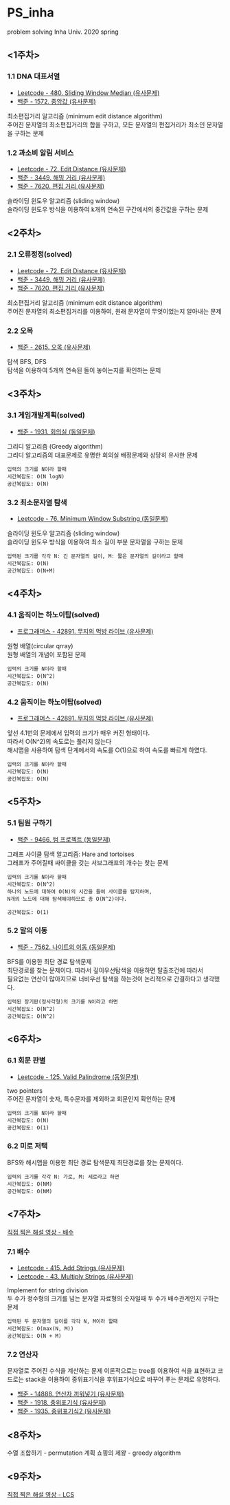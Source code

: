 # PS_inha
problem solving Inha Univ. 2020 spring  

## <1주차>
### 1.1 DNA 대표서열

* <a href="https://leetcode.com/problems/sliding-window-median/">Leetcode - 480. Sliding Window Median (유사문제)</a>  
* <a href="https://www.acmicpc.net/problem/1572">백준 - 1572. 중앙값 (유사문제)</a> 

최소편집거리 알고리즘 (minimum edit distance algorithm)  
주어진 문자열의 최소편집거리의 합을 구하고, 모든 문자열의 편집거리가 최소인 문자열을 구하는 문제  

  
### 1.2 과소비 알림 서비스

* <a href="https://leetcode.com/problems/edit-distance/">Leetcode - 72. Edit Distance  (유사문제)</a>  
* <a href="https://www.acmicpc.net/problem/3449">백준 - 3449. 해밍 거리 (유사문제)</a>  
* <a href="https://www.acmicpc.net/problem/7620">백준 - 7620. 편집 거리 (유사문제)</a>  

슬라이딩 윈도우 알고리즘 (sliding window)  
슬라이딩 윈도우 방식을 이용하여 k개의 연속된 구간에서의 중간값을 구하는 문제
 

## <2주차>
### 2.1 오류정정(solved)

* <a href="https://leetcode.com/problems/edit-distance/">Leetcode - 72. Edit Distance  (유사문제)</a>  
* <a href="https://www.acmicpc.net/problem/3449">백준 - 3449. 해밍 거리 (유사문제)</a>  
* <a href="https://www.acmicpc.net/problem/7620">백준 - 7620. 편집 거리 (유사문제)</a>  

최소편집거리 알고리즘 (minimum edit distance algorithm)  
주어진 문자열의 최소편집거리를 이용하여, 원래 문자열이 무엇이었는지 알아내는 문제  

### 2.2 오목  
* <a href="https://www.acmicpc.net/problem/2615">백준 - 2615. 오목 (유사문제)</a>     

탐색 BFS, DFS  
탐색을 이용하여 5개의 연속된 돌이 놓이는지를 확인하는 문제  


## <3주차>
### 3.1 게임개발계획(solved)
    
* <a href="https://www.acmicpc.net/problem/1931">백준 - 1931. 회의실 (동일문제)</a>     

그리디 알고리즘 (Greedy algorithm)  
그리디 알고리즘의 대표문제로 유명한 회의실 배정문제와 상당히 유사한 문제  

	입력의 크기를 N이라 할때  
	시간복잡도: O(N logN)  
	공간복잡도: O(N)  


### 3.2 최소문자열 탐색  
* <a href="https://leetcode.com/problems/minimum-window-substring/">Leetcode - 76. Minimum Window Substring (동일문제)</a>  
  
슬라이딩 윈도우 알고리즘 (sliding window)  
슬라이딩 윈도우 방식을 이용하여 최소 길이 부분 문자열을 구하는 문제  

	입력된 크기를 각각 N: 긴 문자열의 길이, M: 짧은 문자열의 길이라고 할때
	시간복잡도: O(N)
	공간복잡도: O(N+M)


## <4주차>
### 4.1 움직이는 하노이탑(solved)

* <a href="https://programmers.co.kr/learn/courses/30/lessons/42891">프로그래머스 - 42891. 무지의 먹방 라이브 (유사문제)</a> 

원형 배열(circular qrray)  
원형 배열의 개념이 포함된 문제  

	입력의 크기를 N이라 할때
	시간복잡도: O(N^2)
	공간복잡도: O(N)

### 4.2 움직이는 하노이탑(solved)

* <a href="https://programmers.co.kr/learn/courses/30/lessons/42891">프로그래머스 - 42891. 무지의 먹방 라이브 (유사문제)</a> 

앞선 4.1번의 문제에서 입력의 크기가 매우 커진 형태이다.  
따라서 O(N^2)의 속도로는 풀리지 않는다  
해시맵을 사용하여 탐색 단계에서의 속도를 O(1)으로 하여 속도를 빠르게 하였다.  

	입력의 크기를 N이라 할때
	시간복잡도: O(N)
	공간복잡도: O(N)


## <5주차>
### 5.1 팀원 구하기

* <a href="https://www.acmicpc.net/problem/9466">백준 - 9466. 텀 프로젝트 (동일문제)</a> 

그래프 사이클 탐색 알고리즘: Hare and tortoises  
그래프가 주어질때 싸이클을 갖는 서브그래프의 개수는 찾는 문제  

	입력의 크기를 N이라 할때 
	시간복잡도: O(N^2)  
	하나의 노드에 대하여 O(N)의 시간을 들여 사이클을 탐지하며, 
	N개의 노드에 대해 탐색해야하므로 총 O(N^2)이다.

	공간복잡도: O(1)

### 5.2 말의 이동

* <a href="https://www.acmicpc.net/problem/7562">백준 - 7562. 나이트의 이동 (동일문제)</a> 

BFS를 이용한 최단 경로 탐색문제  
최단경로를 찾는 문제이다. 따라서 깊이우선탐색을 이용하면 탈출조건에 따라서  
필요없는 연산이 많아지므로 너비우선 탐색을 하는것이 논리적으로 간결하다고 생각했다.  

	입력된 장기판(정사각형)의 크기를 N이라고 하면
	시간복잡도: O(N^2)
	공간복잡도: O(N^2)
	
## <6주차>

### 6.1 회문 판별

* <a href="https://leetcode.com/problems/valid-palindrome/">Leetcode - 125. Valid Palindrome (동일문제)</a> 

two pointers  
주어진 문자열이 숫자, 특수문자를 제외하고 회문인지 확인하는 문제

	입력의 크기를 N이라 할때
	시간복잡도: O(N)
	공간복잡도: O(1)

### 6.2 미로 저택
BFS와 해시맵을 이용한 최단 경로 탐색문제
최단경로를 찾는 문제이다.  

	입력의 크기를 각각 N: 가로, M: 세로라고 하면
	시간복잡도: O(NM)
	공간복잡도: O(NM)


## <7주차>
<a href="https://www.youtube.com/watch?v=8x3SKQr-O9k&t=266s"> 직접 찍은 해설 영상 - 배수 </a>

### 7.1 배수
* <a href="https://leetcode.com/problems/add-strings/">Leetcode - 415. Add Strings (유사문제)</a> 
* <a href="https://leetcode.com/problems/multiply-strings/">Leetcode - 43. Multiply Strings (유사문제)</a> 

Implement for string division  
두 수가 정수형의 크기를 넘는 문자열 자료형의 숫자일때 두 수가 배수관계인지 구하는 문제  

	입력된 두 문자열의 길이를 각각 N, M이라 할때
	시간복잡도: O(max(N, M))
	공간복잡도: O(N + M)

### 7.2 연산자

문자열로 주어진 수식을 계산하는 문제
이론적으로는 tree를 이용하여 식을 표현하고
코드로는 stack을 이용하여 중위표기식을 후위표기식으로 바꾸어 푸는 문제로 유명하다.

* <a href="https://www.acmicpc.net/problem/14888">백준 - 14888. 연산자 끼워넣기 (유사문제)</a> 
* <a href="https://www.acmicpc.net/problem/1918">백준 - 1918. 중위표기식 (유사문제)</a>  
* <a href="https://www.acmicpc.net/problem/1935">백준 - 1935. 중위표기식2 (유사문제)</a> 


## <8주차>
수열 조합하기 - permutation
계획 쇼핑의 제왕 - greedy algorithm

## <9주차>

<a href="https://www.youtube.com/watch?v=7mpi-VAfFIw&t=335s"> 직접 찍은 해설 영상 - LCS</a>

